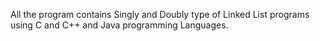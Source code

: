 All the program contains Singly and Doubly type of Linked List programs using C and C++ and Java programming Languages.
